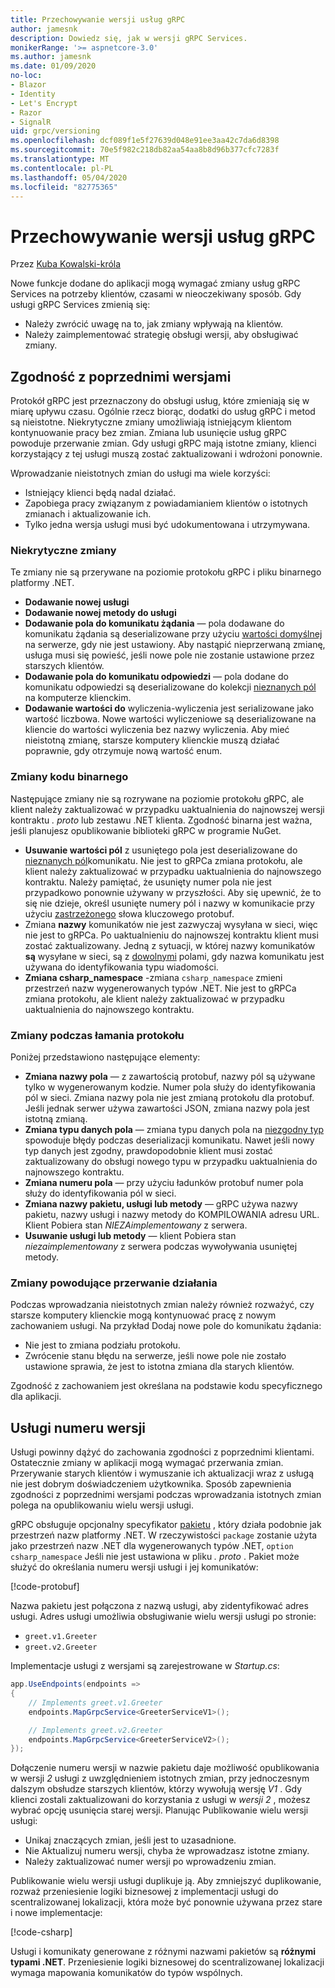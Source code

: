 ```yaml
---
title: Przechowywanie wersji usług gRPC
author: jamesnk
description: Dowiedz się, jak w wersji gRPC Services.
monikerRange: '>= aspnetcore-3.0'
ms.author: jamesnk
ms.date: 01/09/2020
no-loc:
- Blazor
- Identity
- Let's Encrypt
- Razor
- SignalR
uid: grpc/versioning
ms.openlocfilehash: dcf089f1e5f27639d048e91ee3aa42c7da6d8398
ms.sourcegitcommit: 70e5f982c218db82aa54aa8b8d96b377cfc7283f
ms.translationtype: MT
ms.contentlocale: pl-PL
ms.lasthandoff: 05/04/2020
ms.locfileid: "82775365"
---
```

# <a name="versioning-grpc-services"></a>Przechowywanie wersji usług gRPC

Przez [Kuba Kowalski-króla](https://twitter.com/jamesnk)

Nowe funkcje dodane do aplikacji mogą wymagać zmiany usług gRPC Services na potrzeby klientów, czasami w nieoczekiwany sposób. Gdy usługi gRPC Services zmienią się:

* Należy zwrócić uwagę na to, jak zmiany wpływają na klientów.
* Należy zaimplementować strategię obsługi wersji, aby obsługiwać zmiany.

## <a name="backwards-compatibility"></a>Zgodność z poprzednimi wersjami

Protokół gRPC jest przeznaczony do obsługi usług, które zmieniają się w miarę upływu czasu. Ogólnie rzecz biorąc, dodatki do usług gRPC i metod są nieistotne. Niekrytyczne zmiany umożliwiają istniejącym klientom kontynuowanie pracy bez zmian. Zmiana lub usunięcie usług gRPC powoduje przerwanie zmian. Gdy usługi gRPC mają istotne zmiany, klienci korzystający z tej usługi muszą zostać zaktualizowani i wdrożoni ponownie.

Wprowadzanie nieistotnych zmian do usługi ma wiele korzyści:

* Istniejący klienci będą nadal działać.
* Zapobiega pracy związanym z powiadamianiem klientów o istotnych zmianach i aktualizowanie ich.
* Tylko jedna wersja usługi musi być udokumentowana i utrzymywana.

### <a name="non-breaking-changes"></a>Niekrytyczne zmiany

Te zmiany nie są przerywane na poziomie protokołu gRPC i pliku binarnego platformy .NET.

* **Dodawanie nowej usługi**
* **Dodawanie nowej metody do usługi**
* **Dodawanie pola do komunikatu żądania** — pola dodawane do komunikatu żądania są deserializowane przy użyciu [wartości domyślnej](https://developers.google.com/protocol-buffers/docs/proto3#default) na serwerze, gdy nie jest ustawiony. Aby nastąpić nieprzerwaną zmianę, usługa musi się powieść, jeśli nowe pole nie zostanie ustawione przez starszych klientów.
* **Dodawanie pola do komunikatu odpowiedzi** — pola dodane do komunikatu odpowiedzi są deserializowane do kolekcji [nieznanych pól](https://developers.google.com/protocol-buffers/docs/proto3#unknowns) na komputerze klienckim.
* **Dodawanie wartości do** wyliczenia-wyliczenia jest serializowane jako wartość liczbowa. Nowe wartości wyliczeniowe są deserializowane na kliencie do wartości wyliczenia bez nazwy wyliczenia. Aby mieć nieistotną zmianę, starsze komputery klienckie muszą działać poprawnie, gdy otrzymuje nową wartość enum.

### <a name="binary-breaking-changes"></a>Zmiany kodu binarnego

Następujące zmiany nie są rozrywane na poziomie protokołu gRPC, ale klient należy zaktualizować w przypadku uaktualnienia do najnowszej wersji kontraktu *. proto* lub zestawu .NET klienta. Zgodność binarna jest ważna, jeśli planujesz opublikowanie biblioteki gRPC w programie NuGet.

* **Usuwanie wartości pól** z usuniętego pola jest deserializowane do [nieznanych pól](https://developers.google.com/protocol-buffers/docs/proto3#unknowns)komunikatu. Nie jest to gRPCa zmiana protokołu, ale klient należy zaktualizować w przypadku uaktualnienia do najnowszego kontraktu. Należy pamiętać, że usunięty numer pola nie jest przypadkowo ponownie używany w przyszłości. Aby się upewnić, że to się nie dzieje, określ usunięte numery pól i nazwy w komunikacie przy użyciu [zastrzeżonego](https://developers.google.com/protocol-buffers/docs/proto3#reserved) słowa kluczowego protobuf.
* Zmiana **nazwy** komunikatów nie jest zazwyczaj wysyłana w sieci, więc nie jest to gRPCa. Po uaktualnieniu do najnowszej kontraktu klient musi zostać zaktualizowany. Jedną z sytuacji, w której nazwy komunikatów **są** wysyłane w sieci, są z [dowolnymi](https://developers.google.com/protocol-buffers/docs/proto3#any) polami, gdy nazwa komunikatu jest używana do identyfikowania typu wiadomości.
* **Zmiana csharp_namespace** -zmiana `csharp_namespace` zmieni przestrzeń nazw wygenerowanych typów .NET. Nie jest to gRPCa zmiana protokołu, ale klient należy zaktualizować w przypadku uaktualnienia do najnowszego kontraktu.

### <a name="protocol-breaking-changes"></a>Zmiany podczas łamania protokołu

Poniżej przedstawiono następujące elementy:

* **Zmiana nazwy pola** — z zawartością protobuf, nazwy pól są używane tylko w wygenerowanym kodzie. Numer pola służy do identyfikowania pól w sieci. Zmiana nazwy pola nie jest zmianą protokołu dla protobuf. Jeśli jednak serwer używa zawartości JSON, zmiana nazwy pola jest istotną zmianą.
* **Zmiana typu danych pola** — zmiana typu danych pola na [niezgodny typ](https://developers.google.com/protocol-buffers/docs/proto3#updating) spowoduje błędy podczas deserializacji komunikatu. Nawet jeśli nowy typ danych jest zgodny, prawdopodobnie klient musi zostać zaktualizowany do obsługi nowego typu w przypadku uaktualnienia do najnowszego kontraktu.
* **Zmiana numeru pola** — przy użyciu ładunków protobuf numer pola służy do identyfikowania pól w sieci.
* **Zmiana nazwy pakietu, usługi lub metody** — gRPC używa nazwy pakietu, nazwy usługi i nazwy metody do KOMPILOWANIA adresu URL. Klient Pobiera stan *NIEZAimplementowany* z serwera.
* **Usuwanie usługi lub metody** — klient Pobiera stan *niezaimplementowany* z serwera podczas wywoływania usuniętej metody.

### <a name="behavior-breaking-changes"></a>Zmiany powodujące przerwanie działania

Podczas wprowadzania nieistotnych zmian należy również rozważyć, czy starsze komputery klienckie mogą kontynuować pracę z nowym zachowaniem usługi. Na przykład Dodaj nowe pole do komunikatu żądania:

* Nie jest to zmiana podziału protokołu.
* Zwrócenie stanu błędu na serwerze, jeśli nowe pole nie zostało ustawione sprawia, że jest to istotna zmiana dla starych klientów.

Zgodność z zachowaniem jest określana na podstawie kodu specyficznego dla aplikacji.

## <a name="version-number-services"></a>Usługi numeru wersji

Usługi powinny dążyć do zachowania zgodności z poprzednimi klientami. Ostatecznie zmiany w aplikacji mogą wymagać przerwania zmian. Przerywanie starych klientów i wymuszanie ich aktualizacji wraz z usługą nie jest dobrym doświadczeniem użytkownika. Sposób zapewnienia zgodności z poprzednimi wersjami podczas wprowadzania istotnych zmian polega na opublikowaniu wielu wersji usługi.

gRPC obsługuje opcjonalny specyfikator [pakietu](https://developers.google.com/protocol-buffers/docs/proto3#packages) , który działa podobnie jak przestrzeń nazw platformy .NET. W rzeczywistości `package` zostanie użyta jako przestrzeń nazw .NET dla wygenerowanych typów .NET, `option csharp_namespace` Jeśli nie jest ustawiona w pliku *. proto* . Pakiet może służyć do określania numeru wersji usługi i jej komunikatów:

[!code-protobuf[](versioning/sample/greet.v1.proto?highlight=3)]

Nazwa pakietu jest połączona z nazwą usługi, aby zidentyfikować adres usługi. Adres usługi umożliwia obsługiwanie wielu wersji usługi po stronie:

* `greet.v1.Greeter`
* `greet.v2.Greeter`

Implementacje usługi z wersjami są zarejestrowane w *Startup.cs*:

```csharp
app.UseEndpoints(endpoints =>
{
    // Implements greet.v1.Greeter
    endpoints.MapGrpcService<GreeterServiceV1>();

    // Implements greet.v2.Greeter
    endpoints.MapGrpcService<GreeterServiceV2>();
});
```

Dołączenie numeru wersji w nazwie pakietu daje możliwość opublikowania w wersji *2* usługi z uwzględnieniem istotnych zmian, przy jednoczesnym dalszym obsłudze starszych klientów, którzy wywołują wersję *V1* . Gdy klienci zostali zaktualizowani do korzystania z usługi w *wersji 2* , możesz wybrać opcję usunięcia starej wersji. Planując Publikowanie wielu wersji usługi:

* Unikaj znaczących zmian, jeśli jest to uzasadnione.
* Nie Aktualizuj numeru wersji, chyba że wprowadzasz istotne zmiany.
* Należy zaktualizować numer wersji po wprowadzeniu zmian.

Publikowanie wielu wersji usługi duplikuje ją. Aby zmniejszyć duplikowanie, rozważ przeniesienie logiki biznesowej z implementacji usługi do scentralizowanej lokalizacji, która może być ponownie używana przez stare i nowe implementacje:

[!code-csharp[](versioning/sample/GreeterServiceV1.cs?highlight=10,19)]

Usługi i komunikaty generowane z różnymi nazwami pakietów są **różnymi typami .NET**. Przeniesienie logiki biznesowej do scentralizowanej lokalizacji wymaga mapowania komunikatów do typów wspólnych.
